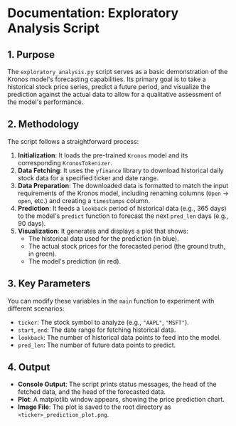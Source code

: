 # Documentation: Exploratory Analysis Script

## 1. Purpose
The `exploratory_analysis.py` script serves as a basic demonstration of the Kronos model's forecasting capabilities. Its primary goal is to take a historical stock price series, predict a future period, and visualize the prediction against the actual data to allow for a qualitative assessment of the model's performance.

## 2. Methodology
The script follows a straightforward process:
1.  **Initialization**: It loads the pre-trained `Kronos` model and its corresponding `KronosTokenizer`.
2.  **Data Fetching**: It uses the `yfinance` library to download historical daily stock data for a specified ticker and date range.
3.  **Data Preparation**: The downloaded data is formatted to match the input requirements of the Kronos model, including renaming columns (`Open` -> `open`, etc.) and creating a `timestamps` column.
4.  **Prediction**: It feeds a `lookback` period of historical data (e.g., 365 days) to the model's `predict` function to forecast the next `pred_len` days (e.g., 90 days).
5.  **Visualization**: It generates and displays a plot that shows:
    *   The historical data used for the prediction (in blue).
    *   The actual stock prices for the forecasted period (the ground truth, in green).
    *   The model's prediction (in red).

## 3. Key Parameters
You can modify these variables in the `main` function to experiment with different scenarios:
*   `ticker`: The stock symbol to analyze (e.g., `"AAPL"`, `"MSFT"`).
*   `start`, `end`: The date range for fetching historical data.
*   `lookback`: The number of historical data points to feed into the model.
*   `pred_len`: The number of future data points to predict.

## 4. Output
*   **Console Output**: The script prints status messages, the head of the fetched data, and the head of the forecasted data.
*   **Plot**: A matplotlib window appears, showing the price prediction chart.
*   **Image File**: The plot is saved to the root directory as `<ticker>_prediction_plot.png`.

